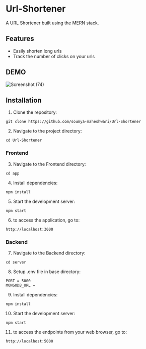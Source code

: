 # Url-Shortener

A URL Shortener built using the MERN stack.

## Features
- Easily shorten long urls
- Track the number of clicks on your urls

## DEMO
![Screenshot (74)](https://github.com/soumya-maheshwari/Url-Shortener/assets/104725768/244b4e8c-651c-425c-86ef-bc20a1c69f2e)


## Installation

1. Clone the repository:
```CMD
git clone https://github.com/soumya-maheshwari/Url-Shortener
```

2. Navigate to the project directory:
```CMD
cd Url-Shortener
```
### Frontend

3. Navigate to the Frontend directory:
```CMD
cd app
```
4. Install dependencies: 
```CMD
npm install
```

5. Start the development server:
```CMD
npm start
```

6. to access the application, go to:
 ```CMD
http://localhost:3000
```


### Backend

7. Navigate to the Backend directory:
```CMD
cd server
```
8. Setup .env file in base directory:
 ```
PORT = 5000
MONGODB_URL = 
```

9. Install dependencies: 
```CMD
npm install
```
   
10. Start the development server:
```CMD
npm start
```

11. to access the endpoints from your web browser, go to:
 ```CMD
http://localhost:5000
```
